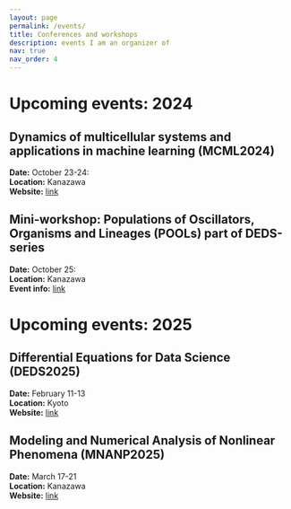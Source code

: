 ```yaml
---
layout: page
permalink: /events/
title: Conferences and workshops
description: events I am an organizer of
nav: true
nav_order: 4
---
```


<h1>
Upcoming events: 2024
</h1>


<h2>
Dynamics of multicellular systems and applications in machine learning (MCML2024)
</h2>

**Date:** October 23-24:  <br>
**Location:**  Kanazawa    <br>
**Website:** [link](https://sites.google.com/view/kanazawa24mcml)<br>

<h2>
Mini-workshop: Populations of Oscillators, Organisms and Lineages (POOLs) part of DEDS-series
</h2>

**Date:** October 25:  <br>
**Location:**  Kanazawa  <br>
**Event info:** [link](https://mathowl.github.io/tgdejong/news/announcement_15/)<br>


<h1>
Upcoming events: 2025
</h1>


<h2> Differential Equations for Data Science (DEDS2025) </h2>

**Date:** February 11-13 <br>
**Location:** Kyoto <br>
**Website:** [link](https://sites.google.com/view/deds2025/home)  <br>

<h2> Modeling and Numerical Analysis of Nonlinear Phenomena (MNANP2025) </h2>

**Date:** March 17-21 <br>
**Location:** Kanazawa <br>
**Website:** [link](https://jftrabago.github.io/MNANP2025/) <br>


